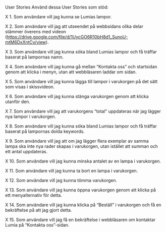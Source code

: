User Stories
Använd dessa User Stories som stöd:

X 1. Som användare vill jag kunna se Lumias lampor.

X 2. Som användare vill jag att utseendet på webbsidans olika delar stämmer överens med videon (https://drive.google.com/file/d/1UycGO6R10bH8d1_SunoU-mtM6DxXntCv/view).

X 3. Som användare vill jag kunna söka bland Lumias lampor och få träffar baserat på lampornas namn.

X 4. Som användare vill jag kunna gå mellan “Kontakta oss” och startsidan genom att klicka i menyn, utan att webbläsaren laddar om sidan.

X 5. Som användare vill jag kunna lägga till lampor i varukorgen på det sätt som visas i skissvideon.

X 6. Som användare vill jag kunna stänga varukorgen genom att klicka utanför den.

X 7. Som användare vill jag att varukorgens “total” uppdateras när jag lägger nya lampor i varukorgen.

X 8. Som användare vill jag kunna söka bland Lumias lampor och få träffar baserat på lampornas dolda keywords.

X 9. Som användare vill jag att om jag lägger flera exemplar av samma lampa ska inte nya rader skapas i varukorgen, utan istället att summan och ett antal uppdateras.

X 10. Som användare vill jag kunna minska antalet av en lampa i varukorgen.

X 11. Som användare vill jag kunna ta bort en lampa i varukorgen.

X 12. Som användare vill jag kunna tömma varukorgen.

X 13. Som användare vill jag kunna öppna varukorgen genom att klicka på ett menyalternativ för detta.

X 14. Som användare vill jag kunna klicka på “Beställ” i varukorgen och få en bekräftelse på att jag gjort detta.

X 15. Som användare vill jag få en bekräftelse i webbläsaren om kontaktar Lumia på “Kontakta oss”-sidan.
